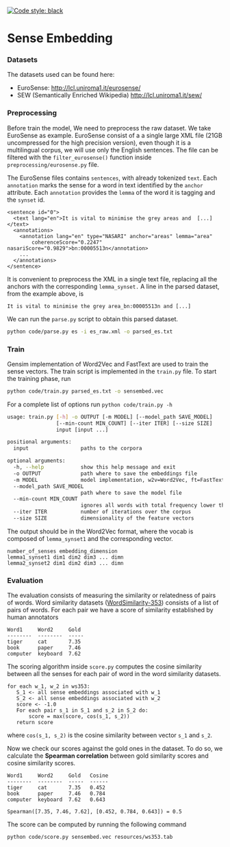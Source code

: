
[![Code style: black](https://img.shields.io/badge/code%20style-black-000000.svg)](https://github.com/ambv/black)

# Sense Embedding

### Datasets

The datasets used can be found here:

* EuroSense: http://lcl.uniroma1.it/eurosense/
* SEW (Semantically Enriched Wikipedia) http://lcl.uniroma1.it/sew/

### Preprocessing

Before train the model, We need to preprocess the raw dataset. We take EuroSense as example. EuroSense consist of a a single large XML file (21GB uncompressed for the high precision version), even though it is a multilingual corpus, we will use only the English sentences. The file can be filtered with the `filter_eurosense()` function inside `preprocessing/eurosense.py` file.

The EuroSense files contains `sentences`, with already tokenized `text`. Each `annotation` marks the sense for a word in text identified by the `anchor` attribute. Each `annotation` provides the `lemma` of the word it is tagging and the `synset` id.

```text
<sentence id="0">
  <text lang="en">It is vital to minimise the grey areas and  [...] </text>
  <annotations>
    <annotation lang="en" type="NASARI" anchor="areas" lemma="area"
        coherenceScore="0.2247" nasariScore="0.9829">bn:00005513n</annotation>
    ...
  </annotations>
</sentence>
```

It is convenient to preprocess the XML in a single text file, replacing all the anchors with the corresponding `lemma_synset.` A line in the parsed dataset, from the example above, is

```text
It is vital to minimise the grey area_bn:00005513n and [...]
```

We can run the `parse.py` script to obtain this parsed dataset.

```bash
python code/parse.py es -i es_raw.xml -o parsed_es.txt 
```

### Train

Gensim implementation of Word2Vec and FastText are used to train the sense vectors. The train script is implemented in the `train.py` file. To start the training phase, run

```bash
python code/train.py parsed_es.txt -o sensembed.vec
```

For a complete list of options run `python code/train.py -h`

```bash
usage: train.py [-h] -o OUTPUT [-m MODEL] [--model_path SAVE_MODEL]
                [--min-count MIN_COUNT] [--iter ITER] [--size SIZE]
                input [input ...]

positional arguments:
  input                 paths to the corpora

optional arguments:
  -h, --help            show this help message and exit
  -o OUTPUT             path where to save the embeddings file
  -m MODEL              model implementation, w2v=Word2Vec, ft=FastText
  --model_path SAVE_MODEL
                        path where to save the model file
  --min-count MIN_COUNT
                        ignores all words with total frequency lower than this
  --iter ITER           number of iterations over the corpus
  --size SIZE           dimensionality of the feature vectors
```

The output should be in the Word2Vec format, where the vocab is composed of `lemma_synset1` and the corresponding vector.

```text
number_of_senses embedding_dimension
lemma1_synset1 dim1 dim2 dim3 ... dimn
lemma2_synset2 dim1 dim2 dim3 ... dimn
```

### Evaluation

The evaluation consists of measuring the similarity or relatedness of pairs of words. Word similarity datasets ([WordSimilarity-353](http://www.cs.technion.ac.il/~gabr/resources/data/wordsim353/)) consists of a list of pairs of words. For each pair we have a score of similarity established by human annotators

```text
Word1     Word2     Gold
--------  --------  -----
tiger     cat       7.35
book      paper     7.46
computer  keyboard  7.62
```

 The scoring algorithm inside `score.py` computes the cosine similarity between all the senses for each pair of word in the word similarity datasets.

 ```text
 for each w_1, w_2 in ws353:
    S_1 <- all sense embeddings associated with w_1
    S_2 <- all sense embeddings associated with w_2
    score <- -1.0
    For each pair s_1 in S_1 and s_2 in S_2 do:
        score = max(score, cos(s_1, s_2))
    return score
 ```

 where `cos(s_1, s_2)` is the cosine similarity between vector `s_1` and `s_2`.

 Now we check our scores against the gold ones in the dataset. To do so, we calculate the **Spearman correlation** between gold similarity scores and cosine similarity scores.

 ```text
Word1     Word2     Gold   Cosine
--------  --------  -----  ------
tiger     cat       7.35   0.452
book      paper     7.46   0.784
computer  keyboard  7.62   0.643

Spearman([7.35, 7.46, 7.62], [0.452, 0.784, 0.643]) = 0.5
```

The score can be computed by running the following command

```bash
python code/score.py sensembed.vec resources/ws353.tab
```
